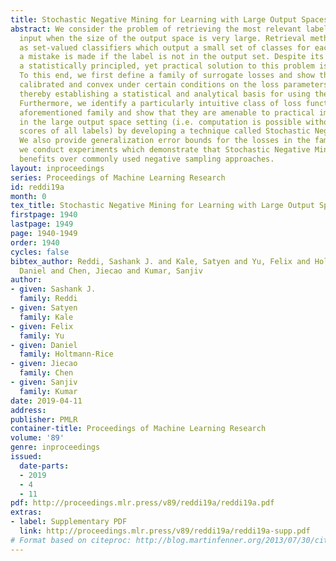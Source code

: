 ```yaml
---
title: Stochastic Negative Mining for Learning with Large Output Spaces
abstract: We consider the problem of retrieving the most relevant labels for a given
  input when the size of the output space is very large. Retrieval methods are modeled
  as set-valued classifiers which output a small set of classes for each input, and
  a mistake is made if the label is not in the output set. Despite its practical importance,
  a statistically principled, yet practical solution to this problem is largely missing.
  To this end, we first define a family of surrogate losses and show that they are
  calibrated and convex under certain conditions on the loss parameters and data distribution,
  thereby establishing a statistical and analytical basis for using these losses.
  Furthermore, we identify a particularly intuitive class of loss functions in the
  aforementioned family and show that they are amenable to practical implementation
  in the large output space setting (i.e. computation is possible without evaluating
  scores of all labels) by developing a technique called Stochastic Negative Mining.
  We also provide generalization error bounds for the losses in the family. Finally,
  we conduct experiments which demonstrate that Stochastic Negative Mining yields
  benefits over commonly used negative sampling approaches.
layout: inproceedings
series: Proceedings of Machine Learning Research
id: reddi19a
month: 0
tex_title: Stochastic Negative Mining for Learning with Large Output Spaces
firstpage: 1940
lastpage: 1949
page: 1940-1949
order: 1940
cycles: false
bibtex_author: Reddi, Sashank J. and Kale, Satyen and Yu, Felix and Holtmann-Rice,
  Daniel and Chen, Jiecao and Kumar, Sanjiv
author:
- given: Sashank J.
  family: Reddi
- given: Satyen
  family: Kale
- given: Felix
  family: Yu
- given: Daniel
  family: Holtmann-Rice
- given: Jiecao
  family: Chen
- given: Sanjiv
  family: Kumar
date: 2019-04-11
address: 
publisher: PMLR
container-title: Proceedings of Machine Learning Research
volume: '89'
genre: inproceedings
issued:
  date-parts:
  - 2019
  - 4
  - 11
pdf: http://proceedings.mlr.press/v89/reddi19a/reddi19a.pdf
extras:
- label: Supplementary PDF
  link: http://proceedings.mlr.press/v89/reddi19a/reddi19a-supp.pdf
# Format based on citeproc: http://blog.martinfenner.org/2013/07/30/citeproc-yaml-for-bibliographies/
---
```

